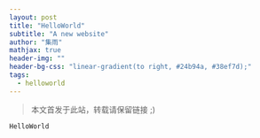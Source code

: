 ```yaml
---
layout: post
title: "HelloWorld"
subtitle: "A new website"
author: "集雨"
mathjax: true
header-img: ""
header-bg-css: "linear-gradient(to right, #24b94a, #38ef7d);"
tags:
  - helloworld
---
```


> 本文首发于此站，转载请保留链接 ;)
 
```python
HelloWorld
```
